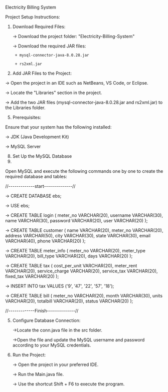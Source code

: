 Electricity Billing System

Project Setup Instructions:

1. Download Required Files:

   ->  Download the project folder: "Electricity-Billing-System"
   
   ->  Download the required JAR files:
   
        + mysql-connector-java-8.0.28.jar
   
        + rs2xml.jar

3. Add JAR Files to the Project:
   
  ->  Open the project in an IDE such as NetBeans, VS Code, or Eclipse.
  
  ->  Locate the "Libraries" section in the project.
  
  ->  Add the two JAR files (mysql-connector-java-8.0.28.jar and rs2xml.jar) to the Libraries folder.
   
5. Prerequisites:
   
Ensure that your system has the following installed:

  ->  JDK (Java Development Kit)
  
  ->  MySQL Server
   
8. Set Up the MySQL Database
9. 
Open MySQL and execute the following commands one by one to create the required database and tables:

//-------------start--------------//

  ->  CREATE DATABASE ebs;
  
  ->  USE ebs;

  ->  CREATE TABLE login (
          meter_no VARCHAR(20),
          username VARCHAR(30),
          name VARCHAR(30),
          password VARCHAR(20),
          user VARCHAR(20)
      );

  ->  CREATE TABLE customer (
          name VARCHAR(20),
          meter_no VARCHAR(20),
          address VARCHAR(50),
          city VARCHAR(30),
          state VARCHAR(30),
          email VARCHAR(40),
          phone VARCHAR(20)
      );

  ->  CREATE TABLE meter_info (
          meter_no VARCHAR(20),
          meter_type VARCHAR(20),
          bill_type VARCHAR(20),
          days VARCHAR(20)
      );

  ->  CREATE TABLE tax (
          cost_per_unit VARCHAR(20),
          meter_rent VARCHAR(20),
          service_charge VARCHAR(20),
          service_tax VARCHAR(20),
          fixed_tax VARCHAR(20)
      );

  ->  INSERT INTO tax VALUES ('9', '47', '22', '57', '18');

  ->  CREATE TABLE bill (
          meter_no VARCHAR(20),
          month VARCHAR(30),
          units VARCHAR(20),
          totalbill VARCHAR(20),
          status VARCHAR(20)
      );
      
//-------------Finish--------------//


5. Configure Database Connection:
   
    ->Locate the conn.java file in the src folder.
   
    ->Open the file and update the MySQL username and password according to your MySQL credentials.
   
7. Run the Project:
   
    ->  Open the project in your preferred IDE.
   
    ->  Run the Main.java file.
   
    ->  Use the shortcut Shift + F6 to execute the program.
